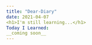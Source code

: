 ```yaml
---
title: "Dear-Diary"
date: 2021-04-07
<h1>I'm still learning...</h1>
Today I Learned:
__coming soon__
---
```

